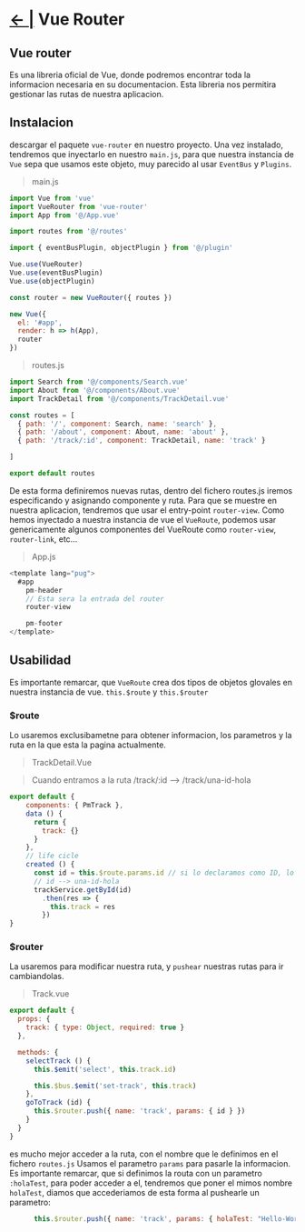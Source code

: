# [← |](https://github.com/VGamezz19/platzi-course-notes/tree/master/Vue) Vue Router

## Vue router

Es una libreria oficial de Vue, donde podremos encontrar toda la informacion necesaria en su documentacion. Esta libreria nos permitira gestionar las rutas de nuestra aplicacion.

## Instalacion

descargar el paquete `vue-router` en nuestro proyecto.
Una vez instalado, tendremos que inyectarlo en nuestro `main.js`, para que nuestra instancia de `Vue` sepa que usamos este objeto, muy parecido al usar `EventBus` y `Plugins`.

> main.js

```js
import Vue from 'vue'
import VueRouter from 'vue-router'
import App from '@/App.vue'

import routes from '@/routes'

import { eventBusPlugin, objectPlugin } from '@/plugin'

Vue.use(VueRouter)
Vue.use(eventBusPlugin)
Vue.use(objectPlugin)

const router = new VueRouter({ routes })

new Vue({
  el: '#app',
  render: h => h(App),
  router
})
```

> routes.js

```js
import Search from '@/components/Search.vue'
import About from '@/components/About.vue'
import TrackDetail from '@/components/TrackDetail.vue'

const routes = [
  { path: '/', component: Search, name: 'search' },
  { path: '/about', component: About, name: 'about' },
  { path: '/track/:id', component: TrackDetail, name: 'track' }

]

export default routes
```

De esta forma definiremos nuevas  rutas, dentro del fichero routes.js iremos especificando y asignando componente y ruta.
Para que se muestre en nuestra aplicacion, tendremos que usar el entry-point `router-view`. Como hemos inyectado a nuestra instancia de vue el `VueRoute`, podemos usar genericamente algunos componentes del VueRoute como `router-view`, `router-link`, etc...

> App.js

```js
<template lang="pug">
  #app
    pm-header
    // Esta sera la entrada del router
    router-view

    pm-footer
</template>
```

## Usabilidad

Es importante remarcar, que `VueRoute` crea dos tipos de objetos glovales en nuestra instancia de vue. `this.$route` y `this.$router`

### $route

Lo usaremos exclusibametne para obtener informacion, los parametros y la ruta en la que esta la pagina actualmente.

> TrackDetail.Vue

> Cuando entramos a la ruta /track/:id --> /track/una-id-hola

```js
export default {
    components: { PmTrack },
    data () {
      return {
        track: {}
      }
    },
    // life cicle
    created () {
      const id = this.$route.params.id // si lo declaramos como ID, lo obtendremos con el mismo
      // id --> una-id-hola
      trackService.getById(id)
        .then(res => {
          this.track = res
        })
}
```

### $router

La usaremos para modificar nuestra ruta, y `pushear` nuestras rutas para ir cambiandolas.

> Track.vue

```js
export default {
  props: {
    track: { type: Object, required: true }
  },

  methods: {
    selectTrack () {
      this.$emit('select', this.track.id)

      this.$bus.$emit('set-track', this.track)
    },
    goToTrack (id) {
      this.$router.push({ name: 'track', params: { id } })
    }
  }
}
```

es mucho mejor acceder a la ruta, con el nombre que le definimos en el fichero `routes.js`
Usamos el parametro `params` para pasarle la informacion.
Es importante remarcar, que si definimos la routa con un parametro `:holaTest`, para poder acceder a el, tendremos que poner el mimos nombre `holaTest`, diamos que accederiamos de esta forma al pushearle un parametro:

```js
      this.$router.push({ name: 'track', params: { holaTest: "Hello-World"  } })

```